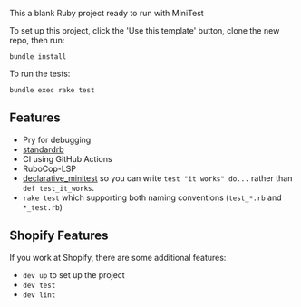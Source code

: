This a blank Ruby project ready to run with MiniTest

To set up this project, click the 'Use this template' button, clone the new repo, then run:

```
bundle install
```

To run the tests:

```
bundle exec rake test
```

## Features

- Pry for debugging
- [standardrb](https://github.com/testdouble/standard)
- CI using GitHub Actions
- RuboCop-LSP
- [declarative_minitest](https://github.com/peterzhu2118/declarative_minitest) so you can write `test "it works" do...` rather than `def test_it_works`.
- `rake test` which supporting both naming conventions (`test_*.rb` and `*_test.rb`)

## Shopify Features

If you work at Shopify, there are some additional features:

- `dev up` to set up the project
- `dev test`
- `dev lint`
